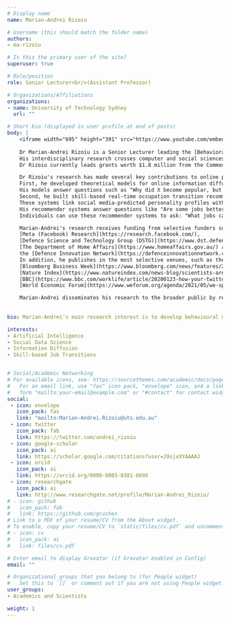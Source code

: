 ```yaml
---
# Display name
name: Marian-Andrei Rizoiu

# Username (this should match the folder name)
authors:
- ma-rizoiu

# Is this the primary user of the site?
superuser: true

# Role/position
role: Senior Lecturer<br/>(Assistant Professor)

# Organizations/Affiliations
organizations:
- name: University of Technology Sydney
  url: ""

# Short bio (displayed in user profile at end of posts)
body: |
    <iframe width="695" height="391" src="https://www.youtube.com/embed/sowWZDatO5w" title="YouTube video player" frameborder="0" allow="accelerometer; autoplay; clipboard-write; encrypted-media; gyroscope; picture-in-picture; web-share" allowfullscreen></iframe>
    
    Dr Marian-Andrei Rizoiu is a Senior Lecturer leading the [Behavioral Data Science lab](https://www.behavioral-ds.science/) at the University of Technology Sydney. 
    His interdisciplinary research crosses computer and social sciences, blending psycholinguistics, digital communication and stochastic modelling to understand human attention dynamics in the online environment, the emergence of influence and opinion polarization.
    Dr Rizoiu currently leads grants worth $1.8 million from the Commonwealth of Australia to detect and model the spread of mis- and disinformation and its weaponized counterparts – information and influence operations.

    Dr Rizoiu's research has made several key contributions to online popularity prediction, real-time tracking and countering disinformation campaigns, and understanding shortages and mismatches in labour markets.
    First, he developed theoretical models for online information diffusion, which can account for complex social phenomena. 
    His models answer questions such as "Why did X become popular, but not Y?" and "How can problematic content be detected based solely on how it spreads?".
    Second, he built skill-based real-time occupation transition recommender systems. 
    These systems link social media-predicted personality profiles with occupation skill requirements to construct personalized career recommendations. 
    His recommender systems answer questions like "Are some jobs better suited to one's personality?" and "Can one be happier and more engaged with a job aligned with their personality?".
    Individuals can use these recommender systems to ask: "What jobs can I readily perform based on my current skills?" and "What skills should I acquire to transition to a new job?"  

    Marian-Andrei's research receives funding from selective funders such as 
    [Meta (Facebook) Research](https://research.facebook.com/), 
    [Defence Science and Technology Group (DSTG)](https://www.dst.defence.gov.au/), 
    [The Department of Home Affairs](https://www.homeaffairs.gov.au/) and 
    the [Defence Innovation Network](https://defenceinnovationnetwork.com/). 
    In addition, he publishes in the most selective venues, such as the PNAS, PLOS ONE, PLOS Computations Biology, WWW, NeurIPS, IJCAI, and CIKM. As a result, his work has received significant media attention—including 
    [Bloomberg Business Week](https://www.bloomberg.com/news/features/2020-02-12/the-best-way-to-change-your-job-focus-on-your-personality), 
    [Nature Index](https://www.natureindex.com/news-blog/scientists-are-curious-and-idealistic-but-not-very-agreeable-compared-to-other-professions), 
    [BBC](https://www.bbc.com/worklife/article/20200123-how-your-twitter-feed-could-help-find-your-dream-job), and 
    [World Economic Forum](https://www.weforum.org/agenda/2021/05/we-spent-six-years-scouring-billions-of-links-and-found-the-web-is-both-expanding-and-shrinking/).  

    Marian-Andrei disseminates his research to the broader public by regularly contributing to [The Conversation](https://theconversation.com/profiles/marian-andrei-rizoiu-850922). In addition, he also leverages his research to real societal impact by, for example, serving as an expert for the NSW government's Defamation Law Reform or providing evidence for the Australian Federal Senate inquiry into media diversity.
   
  
bio: Marian-Andrei's main research interest is to develop behavioural models for human actions online, at the intersection of applied statistics, artificial intelligence and social data science, with an interdisciplinary focus on social influence and information diffusion in online communities.  

interests:
- Artificial Intelligence
- Social Data Science
- Information Diffusion
- Skill-based Job Transitions


# Social/Academic Networking
# For available icons, see: https://sourcethemes.com/academic/docs/page-builder/#icons
#   For an email link, use "fas" icon pack, "envelope" icon, and a link in the
#   form "mailto:your-email@example.com" or "#contact" for contact widget.
social:
 - icon: envelope
   icon_pack: fas
   link: "mailto:Marian-Andrei.Rizoiu@uts.edu.au"
 - icon: twitter
   icon_pack: fab
   link: https://twitter.com/andrei_rizoiu
 - icon: google-scholar
   icon_pack: ai
   link: https://scholar.google.com/citations?user=J9sjxXYAAAAJ
 - icon: orcid
   icon_pack: ai
   link: https://orcid.org/0000-0003-0381-669X
 - icon: researchgate
   icon_pack: ai
   link: http://www.researchgate.net/profile/Marian-Andrei_Rizoiu/
# - icon: github
#   icon_pack: fab
#   link: https://github.com/gcushen
# Link to a PDF of your resume/CV from the About widget.
# To enable, copy your resume/CV to `static/files/cv.pdf` and uncomment the lines below.
# - icon: cv
#   icon_pack: ai
#   link: files/cv.pdf

# Enter email to display Gravatar (if Gravatar enabled in Config)
email: ""

# Organizational groups that you belong to (for People widget)
#   Set this to `[]` or comment out if you are not using People widget.
user_groups:
- Academics and Scientists

weight: 1
---
```

